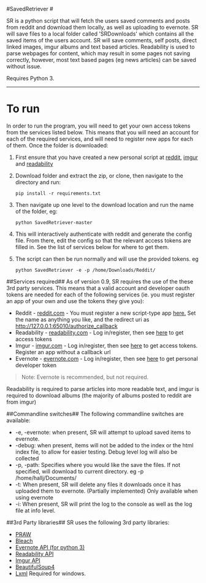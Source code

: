 #SavedRetriever #

SR is a python script that will fetch the users saved comments and posts from reddit and download them locally, as well as uploading to evernote. SR will save files to a local folder called 'SRDownloads' which contains all the saved items of the users account. SR will save comments, self posts, direct linked images, imgur albums and text based articles. Readability is used to parse webpages for content, which may result in some pages not saving correctly, however, most text based pages (eg news articles) can be saved without issue.

Requires Python 3. 

----------

To run
======

In order to run the program, you will need to get your own access tokens from the services listed below.
This means that you will need an account for each of the required services, and will need to register new apps for each of them.
Once the folder is downloaded:

 1. First ensure that you have created a new personal script at [reddit](https://www.reddit.com/prefs/apps/), [imgur](https://imgur.com/signin?redirect=http://api.imgur.com/oauth2/addclient) and [readability](https://www.readability.com/login/?next=/settings/account)
 2. Download folder and extract the zip, or clone, then navigate to the directory and run:

	 `pip install -r requirements.txt`

 3. Then navigate up one level to the download location and run the name of the folder, eg:
	 
	 `python SavedRetriever-master`

 4. This will interactively authenticate with reddit and generate the config file. From there, edit the config so that the relevant access tokens are filled in. See the list of services below for where to get them.
 5. The script can then be run normally and will use the provided tokens. eg

	 `python SavedRetriever -e -p /home/Downloads/Reddit/`

	
##Services required##
As of version 0.9, SR requires the use of the these 3rd party services. This means that a valid account and developer oauth tokens are needed for each of the following services (ie. you must register an app of your own and use the tokens they give you):

 - Reddit - [reddit.com](www.reddit.com) - You must register a new script-type app [here.](https://www.reddit.com/prefs/apps/) Set the name as anything you like, and the redirect uri as http://127.0.0.1:65010/authorize_callback
 - Readability - [readability.com](www.readability.com) - Log in/register, then see [here](https://www.readability.com/developers/api) to get access tokens
 - Imgur - [imgur.com](www.imgur.com) - Log in/register, then see [here](https://api.imgur.com/oauth2/addclient?) to get access tokens. Register an app without a callback url
 - Evernote - [evernote.com](www.dev.evernote.com) - Log in/register, then see [here](https://www.evernote.com/api/DeveloperToken.action) to get personal developer token

>Note: Evernote is recommended, but not required.

Readability is required to parse articles into more readable text, and imgur is required to download albums (the majority of albums posted to reddit are from imgur)

##Commandline switches##
The following commandline switches are available:

- -e, -evernote: when present, SR will attempt to upload saved items to evernote.
- -debug: when present, items will not be added to the index or the html index file, to allow for easier testing. Debug level log will also be collected
- -p, -path: Specifies where you would like the save the files. If not specified, will download to current directory. eg -p /home/hallj/Documents/
- -t: When present, SR will delete any files it downloads once it has uploaded them to evernote. (Partially implemented) Only available when using evernote
- -i: When present, SR will print the log to the console as well as the log file at info level.

##3rd Party libraries##
SR uses the following 3rd party libraries:

 - [PRAW](https://github.com/praw-dev/praw/tree/v3.0.0)
 - [Bleach](https://github.com/jsocol/bleach)
 - [Evernote API (for python 3)](https://github.com/evernote/evernote-sdk-python3)
 - [Readability API](https://github.com/arc90/python-readability-api)
 - [Imgur API](https://github.com/Imgur/imgurpython)
 - [BeautifulSoup4](http://www.crummy.com/software/BeautifulSoup/bs4/doc/)
 - [Lxml](http://www.lfd.uci.edu/~gohlke/pythonlibs/#lxml) Required for windows.
